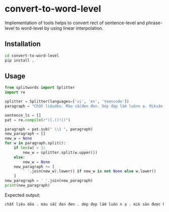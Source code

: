 # convert-to-word-level
Implementation of tools helps to convert rect of sentence-level and phrase-level to word-level by using linear interpolation.


## Installation

```bash 
cd convert-to-word-level
pip install .
```

## Usage

```python
from splitwords import Splitter
import re

splitter = Splitter(languages=['vi', 'en', 'teencode'])
paragraph = "Chất liệudẻo. Màu sắcđen đen. Dép đẹp lắm luônn ạ. Miksăn được k thikquá tr"

sentence_ls = []
pat = re.compile(r"([.()!])")

paragraph = pat.sub(" \\1 ", paragraph)
new_paragraph = []
new_w = None
for w in paragraph.split():
    if len(w) > 3:
        new_w = splitter.split(w.upper())
    else:
        new_w = None
    new_paragraph += [
        ' '.join(new_w).lower() if new_w is not None else w.lower()
    ]
new_paragraph = ' '.join(new_paragraph)
print(new_paragraph)
```
Expected output:
```bash
chất liệu dẻo . màu sắc đen đen . dép đẹp lắm luôn n ạ . mik săn được k thik quá tr 
```